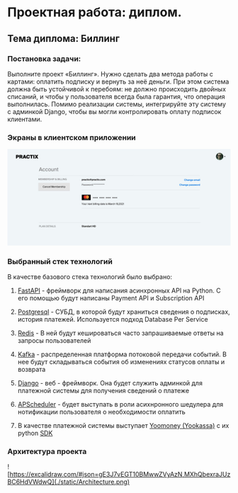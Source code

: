 # Проектная работа: диплом.
## Тема диплома: Биллинг
### Постановка задачи:
Выполните проект «Биллинг». Нужно сделать два метода работы с картами: оплатить подписку и вернуть за неё деньги.
При этом система должна быть устойчивой к перебоям: не должно происходить двойных списаний, и чтобы у пользователя
всегда была гарантия, что операция выполнилась. Помимо реализации системы, интегрируйте эту систему с админкой Django,
чтобы вы могли контролировать оплату подписок клиентами.

### Экраны в клиентском приложении
![Экраны в клиентском приложении](./static/Diplom_idea_2_1618269965.jpg)



### Выбранный стек технологий
В качестве базового стека технологий было выбрано:

1. [FastAPI](https://fastapi.tiangolo.com) - фреймворк для написания асинхронных API на Python. С его помощью будут написаны Payment API  и  Subscription API
2. [Postgresql](https://www.postgresql.org)  -  СУБД, в которой будут храниться сведения о подписках, история платежей. Используется подход Database Per Service
3. [Redis](https://redis.io) - В ней будут кешироваться часто запрашиваемые ответы на запросы пользователей
4. [Kafka](https://kafka.apache.org) - распределенная платформа потоковой передачи событий. В нее будут складываться события об изменениях статусов оплаты и возврата
5. [Django](https://docs.djangoproject.com/en/5.0/ref/models/fields/) - веб - фреймворк. Она будет служить админкой для платежной системы для получения сведений о платеже
6. [APScheduler](https://apscheduler.readthedocs.io/en/3.x/) - будет выступать в роли асихнронного шедулера для нотификации пользователя о необходимости оплатить

7. В качестве платежной системы выступает [Yoomoney (Yookassa)](https://yoomoney.ru)
c их python [SDK](https://git.yoomoney.ru/projects/SDK/repos/yookassa-sdk-python/browse/README.md)


###  Архитектура проекта

![https://excalidraw.com/#json=gE3J7vEGT10BMwwZVyAzN,MXhQbexraJUzBC6HdVWdwQ](./static/Architecture.png)